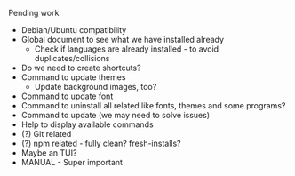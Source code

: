 Pending work

- Debian/Ubuntu compatibility
- Global document to see what we have installed already
  - Check if languages are already installed - to avoid duplicates/collisions
- Do we need to create shortcuts?
- Command to update themes
  - Update background images, too?
- Command to update font
- Command to uninstall all related like fonts, themes and some programs?
- Command to update (we may need to solve issues)
- Help to display available commands
- (?) Git related
- (?) npm related - fully clean? fresh-installs?
- Maybe an TUI?
- MANUAL - Super important
